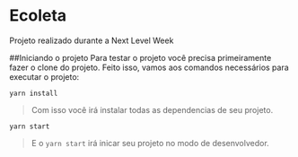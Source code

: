 # Ecoleta
Projeto realizado durante a Next Level Week

##Iniciando o projeto
Para testar o projeto você precisa primeiramente fazer o clone do projeto.
Feito isso, vamos aos comandos necessários para executar o projeto:

```
yarn install
```
>Com isso você irá instalar todas as dependencias de seu projeto.

```
yarn start
```
>E o `yarn start` irá inicar seu projeto no modo de desenvolvedor.

